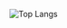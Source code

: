 ![Top Langs](https://github-readme-stats.vercel.app/api/top-langs/?username=DanielRota&layout=compact&theme=blue-green&langs_count=10&hide=html&hide_title=true)
